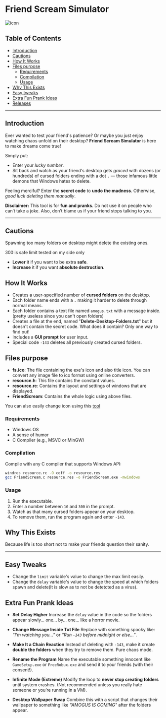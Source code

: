 # **Friend Scream Simulator**  

![icon](https://github.com/404errorg6/Friend-scream/blob/main/fs.ico)
## Table of Contents

- [Introduction](#introduction)
- [Cautions](#cautions)
- [How It Works](#how-it-works)
- [Files purpose](#files-purpose)
  - [Requirements](#requirements)
  - [Compilation](#compilation)
  - [Usage](#usage)
- [Why This Exists](#why-this-exists)
- [Easy tweaks](#easy-tweaks)
- [Extra Fun Prank Ideas](#extra-fun-prank-ideas)
- [Releases](https://github.com/404errorg6/Friend-scream/releases)
---
## **Introduction**

Ever wanted to test your friend's patience? Or maybe you just enjoy watching chaos unfold on their desktop? **Friend Scream Simulator** is here to make dreams come true!

Simply put:

* Enter your *lucky number*.
* Sit back and watch as your friend's desktop gets *graced* with dozens (or hundreds) of cursed folders ending with a dot `.` — those infamous little demons that Windows hates to delete.

Feeling merciful? Enter the **secret code** to **undo the madness**.
Otherwise, *good luck deleting them manually*.

**Disclaimer:** This tool is for **fun and pranks**. Do not use it on people who can’t take a joke. Also, don’t blame us if your friend stops talking to you.

---

## **Cautions**
Spawning too many folders on desktop might delete the existing ones.  


300 is safe limit tested on my side only  
- **Lower** it if you want to be extra **safe**.
- **Increase** it if you want **absolute destruction**.


  
## **How It Works**

* Creates a user-specified number of **cursed folders** on the desktop.
* Each folder name ends with a `.` making it harder to delete through normal means.
* Each folder contains a text file named `amogus.txt` with a message inside.(pretty useless since you can't open folders)
* Creates a file at the end, named "**Delete-Desktop-Folders.txt**" but it doesn't contain the secret code. What does it contain? Only one way to find out! 
* Includes a **GUI prompt** for user input.
* Special code `-143` deletes all previously created cursed folders.

## **Files purpose**

* **fs.ico**: The file containing the exe's icon and also title icon. You can convert any image file to ico format using online converters.
* **resource.h**: This file contains the constant values.
* **resource.rc**: Contains the layout and settings of windows that are displayed.
* **FriendScream**: Contains the whole logic using above files.

You can also easily change icon using this [tool]()


### **Requirements**

* Windows OS
* A sense of humor
* C Compiler (e.g., MSVC or MinGW)

### **Compilation**

Compile with any C compiler that supports Windows API:

```bash
windres resource.rc -O coff -o resource.res
gcc FriendScream.c resource.res -o FriendScream.exe -mwindows
```

### **Usage**

1. Run the executable.
2. Enter a number between `10` and `300` in the prompt.
3. Watch as that many cursed folders appear on your desktop.
4. To remove them, run the program again and enter `-143`.

## **Why This Exists**

Because life is too short not to make your friends question their sanity.

---

## **Easy Tweaks**
- Change the `limit` variable's value to change the max limit easily.
- Change the `delay` variable's value to change the speed at which folders spawn and delete(It is slow as to not be detetcted as a virus).

## **Extra Fun Prank Ideas**

* **Set Delay Higher**
  Increase the `delay` value in the code so the folders appear slowly… one… by… one… like a horror movie.

* **Change Message Inside Txt File**
  Replace with something spooky like:
  *“I’m watching you…”* or
  *“Run `-143` before midnight or else…”*.

* **Make It a Chain Reaction**
  Instead of deleting with `-143`, make it create **double the folders** when they try to remove them. Pure chaos mode.

* **Rename the Program**
  Name the executable something innocent like `GameSetup.exe` or `FreeRobux.exe` and send it to your friends (with their consent!).

* **Infinite Mode (Extreme)**
  Modify the loop to **never stop creating folders** until system crashes. (Not recommended unless you really hate someone or you’re running in a VM).

* **Desktop Wallpaper Swap**
  Combine this with a script that changes their wallpaper to something like *"AMOGUS IS COMING"* after the folders appear.













